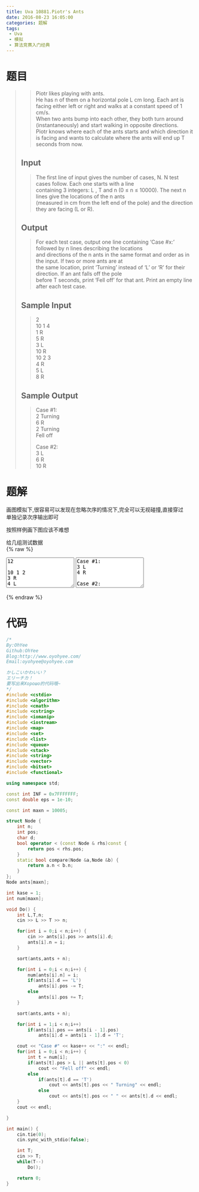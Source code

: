 ```yaml
---
title: Uva 10881.Piotr's Ants
date: 2016-08-23 16:05:00
categories: 题解
tags: 
 - Uva
 - 模拟
 - 算法竞赛入门经典
---
```

# 题目
>> Piotr likes playing with ants.   
>> He has n of them on a horizontal pole L cm long. Each ant is facing either left or right and walks at a constant speed of 1 cm/s.   
>> When two ants bump into each other, they both turn around (instantaneously) and start walking in opposite directions.   
>> Piotr knows where each of the ants starts and which direction it is facing and wants to calculate where the ants will end up T seconds from now.  
>> <!--more-->  
> 
> ## Input  
>> The first line of input gives the number of cases, N. N test cases follow. Each one starts with a line  
>> containing 3 integers: L , T and n (0 ≤ n ≤ 10000). The next n lines give the locations of the n ants  
>> (measured in cm from the left end of the pole) and the direction they are facing (L or R).  
> 
> ## Output  
>> For each test case, output one line containing ‘Case #x:’ followed by n lines describing the locations  
>> and directions of the n ants in the same format and order as in the input. If two or more ants are at  
>> the same location, print ‘Turning’ instead of ‘L’ or ‘R’ for their direction. If an ant falls off the pole  
>> before T seconds, print ‘Fell off’ for that ant. Print an empty line after each test case.  
> 
> ## Sample Input  
>> 2  
>> 10 1 4  
>> 1 R  
>> 5 R  
>> 3 L  
>> 10 R  
>> 10 2 3  
>> 4 R  
>> 5 L  
>> 8 R  
> 
> ## Sample Output  
>> Case #1:  
>> 2 Turning  
>> 6 R  
>> 2 Turning  
>> Fell off  
>>  
>> Case #2:  
>> 3 L  
>> 6 R  
>> 10 R  
>>  


# 题解
画图模拟下,很容易可以发现在忽略次序的情况下,完全可以无视碰撞,直接穿过  
单独记录次序输出即可  

按照样例画下图应该不难想  

给几组测试数据  
{% raw %}
<textarea rows="5" cols="20">
12

10 1 2
3 R
4 L

10 1 2
1 R 
2 L

10 1 2
1 R 
3 L

3 2 2
1 R
3 L

3 1 2
1 R 
3 L

10 2 3
1 R
2 R
3 R

10 1 4
1 R
5 R
3 L
10 R

10 2 3
4 R
5 L
8 R

1 1 1
1 L

5 3 5
4 L
2 R
5 L
1 R
3 L

10000 500 1
5 R

20 5 10
8 L
9 L
5 R
1 R
19 L
13 R
7 R
16 R
11 L
14 R
</textarea>
<textarea rows="5" cols="20">
Case #1:
3 L
4 R

Case #2:
1 L
2 R

Case #3:
2 Turning
2 Turning

Case #4:
1 L
3 R

Case #5:
2 Turning
2 Turning

Case #6:
3 R
4 R
5 R

Case #7:
2 Turning
6 R
2 Turning
Fell off

Case #8:
3 L
6 R
10 R

Case #9:
0 L

Case #10:
4 R
1 L
5 R
0 L
2 L

Case #11:
505 R

Case #12:
6 Turning
10 R
4 L
3 L
Fell off
14 L
6 Turning
19 R
12 R
18 R

</textarea>
{% endraw %}

# 代码
```cpp Piotr's Ants https://github.com/OhYee/ACM.github.io/blob/master/Uva/10881.%50%69%6F%74%72%27%73%20%41%6E%74%73.cpp 代码备份
/*
By:OhYee
Github:OhYee
Blog:http://www.oyohyee.com/
Email:oyohyee@oyohyee.com

かしこいかわいい？
エリーチカ！
要写出来Хорошо的代码哦~
*/
#include <cstdio>
#include <algorithm>
#include <cmath>
#include <cstring>
#include <iomanip>
#include <iostream>
#include <map>
#include <set>
#include <list>
#include <queue>
#include <stack>
#include <string>
#include <vector>
#include <bitset>
#include <functional>

using namespace std;

const int INF = 0x7FFFFFFF;
const double eps = 1e-10;

const int maxn = 10005;

struct Node {
    int n;
    int pos;
    char d;
    bool operator < (const Node & rhs)const {
        return pos < rhs.pos;
    }
    static bool compare(Node &a,Node &b) {
        return a.n < b.n;
    }
};
Node ants[maxn];

int kase = 1;
int num[maxn];

void Do() {
    int L,T,n;
    cin >> L >> T >> n;

    for(int i = 0;i < n;i++) {
        cin >> ants[i].pos >> ants[i].d;
        ants[i].n = i;
    }

    sort(ants,ants + n);

    for(int i = 0;i < n;i++) {
        num[ants[i].n] = i;
        if(ants[i].d == 'L')
            ants[i].pos -= T;
        else
            ants[i].pos += T;
    }

    sort(ants,ants + n);

    for(int i = 1;i < n;i++)
        if(ants[i].pos == ants[i - 1].pos)
            ants[i].d = ants[i - 1].d = 'T';

    cout << "Case #" << kase++ << ":" << endl;
    for(int i = 0;i < n;i++) {
        int t = num[i];
        if(ants[t].pos > L || ants[t].pos < 0)
            cout << "Fell off" << endl;
        else
            if(ants[t].d == 'T')
                cout << ants[t].pos << " Turning" << endl;
            else
                cout << ants[t].pos << " " << ants[t].d << endl;
    }
    cout << endl;

}

int main() {
    cin.tie(0);
    cin.sync_with_stdio(false);

    int T;
    cin >> T;
    while(T--)
        Do();

    return 0;
}
```